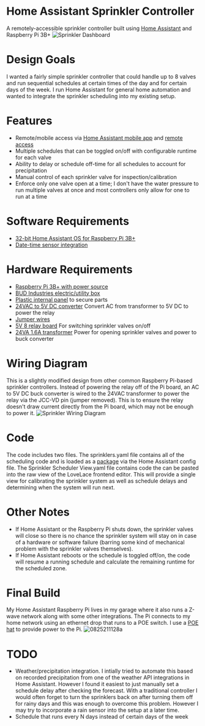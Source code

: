 # Home Assistant Sprinkler Controller
A remotely-accessible sprinkler controller built using [Home Assistant](https://www.home-assistant.io/) and Raspberry Pi 3B+
![Sprinkler Dashboard](https://user-images.githubusercontent.com/24600116/131024092-ad898b55-c5e2-4fa3-8f3e-cf7f458a9265.png)
# Design Goals
I wanted a fairly simple sprinkler controller that could handle up to 8 valves and run sequential schedules at certain times of the day and for certain days of the week. I run Home Assistant for general home automation and wanted to integrate the sprinkler scheduling into my existing setup.
# Features
* Remote/mobile access via [Home Assistant mobile app](https://www.home-assistant.io/integrations/mobile_app/) and [remote access](https://www.home-assistant.io/docs/configuration/remote/)
* Multiple schedules that can be toggled on/off with configurable runtime for each valve
* Ability to delay or schedule off-time for all schedules to account for precipitation
* Manual control of each sprinkler valve for inspection/calibration
* Enforce only one valve open at a time; I don't have the water pressure to run multiple valves at once and most controllers only allow for one to run at a time
# Software Requirements
* [32-bit Home Assistant OS for Raspberry Pi 3B+](https://github.com/home-assistant/operating-system/releases/download/6.2/haos_rpi4-6.2.img.xz)
* [Date-time sensor integration](https://www.home-assistant.io/integrations/time_date/)
# Hardware Requirements
* [Raspberry Pi 3B+ with power source](https://www.amazon.com/ELEMENT-Element14-Raspberry-Pi-Motherboard/dp/B07P4LSDYV/ref=sr_1_3?dchild=1&keywords=raspberry+pi+3b%2B&qid=1630003037&s=electronics&sr=1-3)
* [BUD Industries electric/utility box](https://www.amazon.com/gp/product/B005UPANU2/ref=ppx_yo_dt_b_asin_title_o02_s00?ie=UTF8&psc=1)
* [Plastic internal panel](https://www.amazon.com/gp/product/B005UPE83U/ref=ppx_yo_dt_b_asin_title_o02_s00?ie=UTF8&psc=1) to secure parts
* [24VAC to 5V DC converter](https://www.amazon.com/gp/product/B00RE6QN4U/ref=ppx_yo_dt_b_asin_title_o01_s00?ie=UTF8&psc=1) Convert AC from transformer to 5V DC to power the relay
* [Jumper wires](https://www.amazon.com/gp/product/B01LZF1ZSZ/ref=ppx_yo_dt_b_asin_title_o03_s00?ie=UTF8&psc=1)
* [5V 8 relay board](https://www.amazon.com/gp/product/B00KTELP3I/ref=ppx_yo_dt_b_asin_title_o03_s00?ie=UTF8&psc=1) For switching sprinkler valves on/off
* [24VA 1.6A transformer](https://www.amazon.com/gp/product/B07QS5JPKZ/ref=ppx_yo_dt_b_asin_title_o03_s02?ie=UTF8&psc=1) Power for opening sprinkler valves and power to buck converter
# Wiring Diagram
This is a slightly modified design from other common Raspberry Pi-based sprinkler controllers. Instead of powering the relay off of the Pi board, an AC to 5V DC buck converter is wired to the 24VAC transformer to power the relay via the JCC-VD pin (jumper removed). This is to ensure the relay doesn't draw current directly from the Pi board, which may not be enough to power it.
![Sprinkler Wiring Diagram](https://user-images.githubusercontent.com/24600116/131042382-f5acc0b1-771b-4acc-bf31-8f4483cbdcf8.png)
# Code
The code includes two files. The sprinklers.yaml file contains all of the scheduling code and is loaded as a [package](https://www.home-assistant.io/docs/configuration/packages/) via the Home Assistant config file. The Sprinkler Scheduler View.yaml file contains code the can be pasted into the raw view of the LoveLace frontend editor. This will provide a single view for calibrating the sprinkler system as well as schedule delays and determining when the system will run next.
# Other Notes
* If Home Assistant or the Raspberry Pi shuts down, the sprinkler valves will close so there is no chance the sprinkler system will stay on in case of a hardware or software failure (barring some kind of mechanical problem with the sprinkler valves themselves).
* If Home Assistant reboots or the schedule is toggled off/on, the code will resume a running schedule and calculate the remaining runtime for the scheduled zone.
# Final Build
My Home Assistant Raspberry Pi lives in my garage where it also runs a Z-wave network along with some other integrations. The Pi connects to my home network using an ethernet drop that runs to a POE switch. I use a [POE hat](https://www.amazon.com/LoveRPi-Power-Over-Ethernet-Raspberry-Model-Translucent/dp/B07KF7F9GS?pd_rd_w=E6rIk&pf_rd_p=ba22ea03-d3c1-4ebb-8d3e-472aa0cf3b30&pf_rd_r=FK1E981C4ZG60GS2P50M&pd_rd_r=282f1537-356c-44a4-aaec-7af5d6242464&pd_rd_wg=cPTu2&pd_rd_i=B07KF7F9GS&psc=1&ref_=pd_bap_d_rp_2_t) to provide power to the Pi.
![0825211128a](https://user-images.githubusercontent.com/24600116/131020877-b00292a4-a38e-4e3c-9e05-7b6b0d7b8c4d.jpg)
# TODO
* Weather/precipitation integration. I intially tried to automate this based on recorded precipitation from one of the weather API integrations in Home Assistant. However I found it easiest to just manually set a schedule delay after checking the forecast. With a traditional controller I would often forget to turn the sprinklers back on after turning them off for rainy days and this was enough to overcome this problem. However I may try to incorporate a rain sensor into the setup at a later time.
* Schedule that runs every N days instead of certain days of the week
